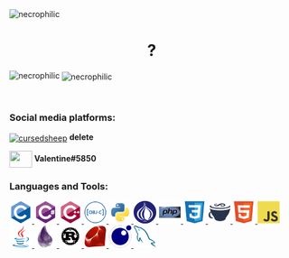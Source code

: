 <img src="https://komarev.com/ghpvc/?username=necrophilic&label=Visitor count&color=ff00ff&style=flat" alt="necrophilic" />
<h1 align="center">? </h1>

<!--<h3 align="center">A back-end programmer. </h3>-->


<p><img align="left" src="https://github-readme-stats.vercel.app/api?username=necrophilic&title_color=fe428e&icon_color=f8d847&text_color=a9fef7&bg_color=141321&count_private=true&show_icons=true" alt="necrophilic" /></p>

<p>&nbsp;<img align="center" src="https://github-readme-stats.vercel.app/api/top-langs/?username=necrophilic&title_color=fe428e&icon_color=f8d847&text_color=a9fef7&bg_color=141321&layout=compact" alt="necrophilic" /></p>
<br>
<h3 align="left">Social media platforms:</h3>
<p align="left">
<a href="https://www.youtube.com/channel/UCdE8eEu7qGt1Ze-DZirtEVw" target="blank"><img align="center" src="https://cdn.jsdelivr.net/npm/simple-icons@3.0.1/icons/youtube.svg" alt="cursedsheep" height="30" width="40" /></a>
 <b>delete</b>
</p>
<p align="left">
<img align="center" src="https://cdn.jsdelivr.net/npm/simple-icons@3.0.1/icons/discord.svg" alt="" height="30" width="40" />
 <b>Valentine#5850</b>
</p> 
<h3 align="left">Languages and Tools:</h3>
<p align="left"> 
 
<a href="" target="_blank"> 
<img src="https://raw.githubusercontent.com/devicons/devicon/master/icons/c/c-original.svg" alt="clang" width="40" height="40"/> </a> 
 
<a href="https://www.w3schools.com/cs/" target="_blank"> 
<img src="https://raw.githubusercontent.com/devicons/devicon/master/icons/csharp/csharp-original.svg" alt="cpplang" width="40" height="40"/> </a> 

<a href="https://www.w3schools.com/cpp/" target="_blank"> 
<img src="https://raw.githubusercontent.com/devicons/devicon/master/icons/cplusplus/cplusplus-original.svg" alt="cpplang" width="40" height="40"/> </a> 

<a href="" target="_blank"> 
<img src="https://raw.githubusercontent.com/devicons/devicon/master/icons/objectivec/objectivec-plain.svg" alt="objc" width="40" height="40"/> </a> 

<a href="https://www.python.org" target="_blank"> 
<img src="https://raw.githubusercontent.com/devicons/devicon/master/icons/python/python-original.svg" alt="python" width="40" height="40"/> </a> 

<a href="https://www.perl.org" target="_blank"> 
<img src="https://raw.githubusercontent.com/devicons/devicon/master/icons/perl/perl-original.svg" alt="perl" width="40" height="40"/> </a> 

<a href="https://www.php.net" target="_blank"> 
<img src="https://raw.githubusercontent.com/devicons/devicon/master/icons/php/php-original.svg" alt="php" width="40" height="40"/> </a> 

<a href="" target="_blank"> 
<img src="https://raw.githubusercontent.com/devicons/devicon/master/icons/css3/css3-original.svg" alt="css3" width="40" height="40"/> </a> 

<a href="https://coffeescript.org" target="_blank"> 
<img src="https://raw.githubusercontent.com/devicons/devicon/master/icons/coffeescript/coffeescript-original.svg" alt="coffeescript" width="40" height="40"/> </a>
 
<a href="https://www.w3schools.com/html/" target="_blank"> 
<img src="https://raw.githubusercontent.com/devicons/devicon/master/icons/html5/html5-original.svg" alt="html5" width="40" height="40"/> </a>

<a href="https://www.w3schools.com/js" target="_blank"> 
<img src="https://raw.githubusercontent.com/devicons/devicon/master/icons/javascript/javascript-original.svg" alt="js" width="40" height="40"/> </a>
 
<a href="https://www.java.com" target="_blank"> 
<img src="https://raw.githubusercontent.com/devicons/devicon/master/icons/java/java-original.svg" alt="java" width="40" height="40"/> </a>
 
<a href="https://elixir-lang.org" target="_blank"> 
<img src="https://raw.githubusercontent.com/devicons/devicon/master/icons/elixir/elixir-original.svg" alt="elixir" width="40" height="40"/> </a>
 
<a href="https://www.rust-lang.org" target="_blank"> 
<img src="https://raw.githubusercontent.com/devicons/devicon/master/icons/rust/rust-plain.svg" alt="rust" width="40" height="40"/> </a>
 
<a href="https://www.ruby-lang.org/en/" target="_blank"> 
<img src="https://raw.githubusercontent.com/devicons/devicon/master/icons/ruby/ruby-original.svg" alt="ruby" width="40" height="40"/> </a> 
 
<a href="https://www.lua.org" target="_blank"> 
<img src="https://raw.githubusercontent.com/devicons/devicon/master/icons/lua/lua-original.svg" alt="lua" width="40" height="40"/> </a> 
 
<a href="https://www.mysql.com" target="_blank"> 
<img src="https://raw.githubusercontent.com/devicons/devicon/master/icons/mysql/mysql-original.svg" alt="mysql" width="40" height="40"/> </a> 
 
</p>

